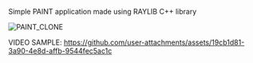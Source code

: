 Simple PAINT application made using RAYLIB C++ library

![PAINT_CLONE](https://github.com/user-attachments/assets/c900e7f9-2670-4991-8daa-1dc1dd997426)

VIDEO SAMPLE:
https://github.com/user-attachments/assets/19cb1d81-3a90-4e8d-affb-9544fec5ac1c

